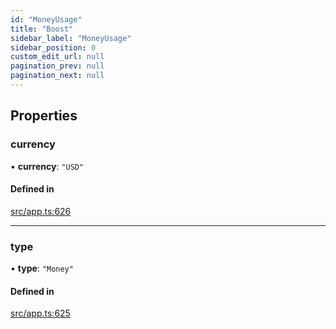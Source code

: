 ```yaml
---
id: "MoneyUsage"
title: "Boost"
sidebar_label: "MoneyUsage"
sidebar_position: 0
custom_edit_url: null
pagination_prev: null
pagination_next: null
---
```


## Properties

### currency

• **currency**: ``"USD"``

#### Defined in

[src/app.ts:626](https://github.com/yolmio/boost/blob/5cada48/src/app.ts#L626)

___

### type

• **type**: ``"Money"``

#### Defined in

[src/app.ts:625](https://github.com/yolmio/boost/blob/5cada48/src/app.ts#L625)
